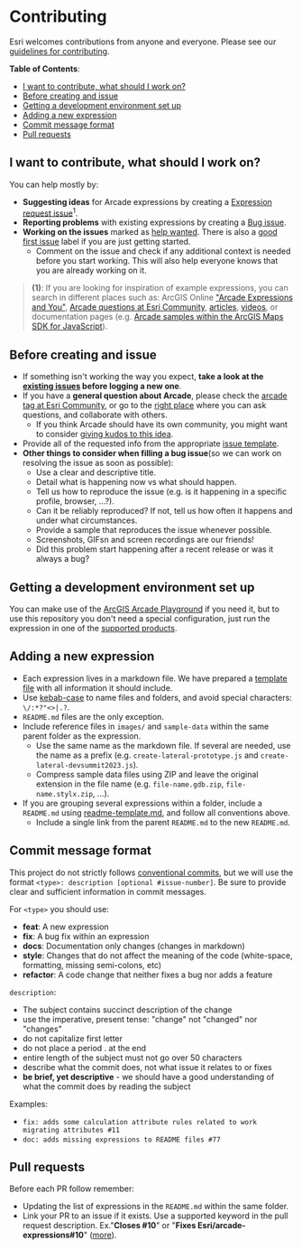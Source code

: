 # Contributing
Esri welcomes contributions from anyone and everyone. Please see our [guidelines for contributing](https://github.com/esri/contributing).

<!-- START doctoc generated TOC please keep comment here to allow auto update -->
<!-- DON'T EDIT THIS SECTION, INSTEAD RE-RUN doctoc TO UPDATE -->
**Table of Contents**:

- [I want to contribute, what should I work on?](#i-want-to-contribute-what-should-i-work-on)
- [Before creating and issue](#before-creating-and-issue)
- [Getting a development environment set up](#getting-a-development-environment-set-up)
- [Adding a new expression](#adding-a-new-expression)
- [Commit message format](#commit-message-format)
- [Pull requests](#pull-requests)

<!-- END doctoc generated TOC please keep comment here to allow auto update -->

## I want to contribute, what should I work on?

You can help mostly by:

* **Suggesting ideas** for Arcade expressions by creating a [Expression request issue](https://github.com/Esri/arcade-expressions/issues/new?assignees=&labels=enhancement&projects=&template=new-expression.yml)<sup>1</sup>. 
* **Reporting problems** with existing expressions by creating a [Bug issue](https://github.com/Esri/arcade-expressions/issues/new?assignees=&labels=bug&projects=&template=bug.yml).
* **Working on the issues** marked as [help wanted](https://github.com/Esri/arcade-expressions/issues?q=is%3Aissue+is%3Aopen+sort%3Aupdated-desc+label%3A%22help+wanted%22). There is also a [good first issue](https://github.com/Esri/arcade-expressions/issues?q=is%3Aopen+is%3Aissue+label%3A%22good+first+issue%22) label if you are just getting started.
  * Comment on the issue and check if any additional context is needed before you start working. This will also help everyone knows that you are already working on it.


> **(1)**: If you are looking for inspiration of example expressions, you can search in different places such as: ArcGIS Online ["Arcade Expressions and You"](https://www.arcgis.com/home/group.html?id=dfe07fe13d154b67bbd7a38a2be90fd9&view=list#content), [Arcade questions at Esri Community](https://community.esri.com/t5/forums/searchpage/tab/message?filter=includeForums,solvedThreads&q=arcade&noSynonym=false&solved=true&sort_by=-topicKudosCount&include_forums=true&collapse_discussion=true), [articles](https://www.esri.com/arcgis-blog/?s=#&tag=arcade), [videos](https://mediaspace.esri.com/esearch/search?keyword=arcade), or documentation pages (e.g. [Arcade samples within the ArcGIS Maps SDK for JavaScript](https://developers.arcgis.com/javascript/latest/sample-code/?tagged=Arcade)). 

## Before creating and issue 

* If something isn't working the way you expect, **take a look at the [existing issues](https://github.com/Esri/arcade-expressions/issues) before logging a new one**. 
* If you have a **general question about Arcade**, please check the [arcade tag at Esri Community](https://community.esri.com/t5/tag/arcade/tg-p), or go to the [right place](https://github.com/Esri/arcade-expressions/issues/new/choose) where you can ask questions, and collaborate with others.
  * If you think Arcade should have its own community, you might want to consider [giving kudos to this idea](https://community.esri.com/t5/community-ideas/arcade-community/idi-p/1131578).
* Provide all of the requested info from the appropriate [issue template](https://github.com/Esri/arcade-expressions/issues/new/choose). 
* **Other things to consider when filling a bug issue**(so we can work on resolving the issue as soon as possible):
  - Use a clear and descriptive title.
  - Detail what is happening now vs what should happen.
  - Tell us how to reproduce the issue (e.g. is it happening in a specific profile, browser, ...?).
  - Can it be reliably reproduced? If not, tell us how often it happens and under what circumstances.
  - Provide a sample that reproduces the issue  whenever possible.
  - Screenshots, GIFsn and screen recordings are our friends!
  - Did this problem start happening after a recent release or was it always a bug?


## Getting a development environment set up

You can make use of the [ArcGIS Arcade Playground](https://developers.arcgis.com/arcade/playground/) if you need it, but to use this repository you don't need a special configuration, just run the expression in one of the [supported products](https://developers.arcgis.com/arcade/guide/products/#in-which-products-can-i-write-arcade-expressions).

## Adding a new expression

* Each expression lives in a markdown file. We have prepared a [template file](./arcade-expression-template.md) with all information it should include.
* Use [kebab-case](https://en.wikipedia.org/wiki/Letter_case#Kebab_case) to name files and folders, and avoid special characters: `\/:*?"<>|.?`. 
* `README.md` files are the only exception.
* Include reference files in `images/` and `sample-data` within the same parent folder as the expression.
  * Use the same name as the markdown file. If several are needed, use the name as a prefix (e.g. `create-lateral-prototype.js` and `create-lateral-devsummit2023.js`).
  * Compress sample data files using ZIP and leave the original extension in the file name (e.g. `file-name.gdb.zip`, `file-name.stylx.zip`, ...).
* If you are grouping several expressions within a folder, include a `README.md` using [readme-template.md](./readme-template.md), and follow all conventions above.
  * Include a single link from the parent `README.md` to the new `README.md`.

## Commit message format

This project do not strictly follows [conventional commits](https://www.conventionalcommits.org/en/v1.0.0/), but we will use the format `<type>: description [optional #issue-number]`. Be sure to provide clear and sufficient information in commit messages.

For `<type>` you should use:

* **feat**: A new expression
* **fix**: A bug fix within an expression
* **docs**: Documentation only changes (changes in markdown)
* **style**: Changes that do not affect the meaning of the code (white-space, formatting, missing semi-colons, etc)
* **refactor**: A code change that neither fixes a bug nor adds a feature

`description`:

* The subject contains succinct description of the change
* use the imperative, present tense: "change" not "changed" nor "changes"
* do not capitalize first letter
* do not place a period . at the end
* entire length of the subject must not go over 50 characters
* describe what the commit does, not what issue it relates to or fixes
* **be brief, yet descriptive** - we should have a good understanding of what the commit does by reading the subject

Examples: 
* `fix: adds some calculation attribute rules related to work migrating attributes #11` 
* `doc: adds missing expressions to README files #77`

## Pull requests 

Before each PR follow remember:

* Updating the list of expressions in the `README.md` within the same folder.
* Link your PR to an issue if it exists. Use a supported keyword in the pull request description. Ex."**Closes #10**" or "**Fixes Esri/arcade-expressions#10**" ([more](https://docs.github.com/en/issues/tracking-your-work-with-issues/linking-a-pull-request-to-an-issue)).
